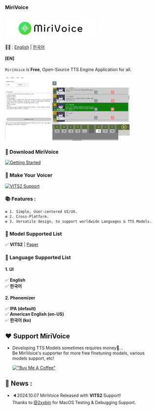 ### MiriVoice
## [<img src="Misc\title.png" height="57"/>](README.md)
📜🧐 :
[English](README.md) | [한국어](readme/README-ko.md)
#### [EN]

`MiriVoice` is **Free**, Open-Source TTS Engine Application for all.

<img src="Misc\app_preview.jpg" height="210"/>

### 📁 Download MiriVoice

[![Getting Started](https://img.shields.io/badge/Download-%23f9fc14?style=for-the-badge&logo=windows&logoSize=auto&labelColor=%230d0d0c)](get-started.md)

### 📁 Make Your Voicer
[![VITS2 Support](https://img.shields.io/badge/Make_VITS2_Voicer-%231f7a28?style=for-the-badge&logo=windows&logoSize=auto)](model-support-doc/VITS2/make-voicer-VITS2.md)



### 📚  Features :
    ❇️ 1. Simple, User-centered UI/UX.   
    ❇️ 2. Cross-Platform.   
    ❇️ 3. Versatile design, to support worldwide Languages & TTS Models.  


### 🔖 Model Supported List
✅ **VITS2**  | [Paper](https://arxiv.org/abs/2307.16430)

### 🔖 Language Supported List
#### 1. UI
✅ **English**   
✅ **한국어**   
#### 2. Phonemizer
✅ **IPA (default)**   
✅ **American English (en-US)**   
✅ **한국어 (ko)**

## ❤️ Support MiriVoice
- Developing TTS Models sometimes requires money💸... <br> Be MiriVoice's supporter for more free finetuning models, various models support, etc!

    [!["Buy Me A Coffee"](https://www.buymeacoffee.com/assets/img/custom_images/orange_img.png)](https://buymeacoffee.com/inthe6788f
)

##  🔖 News :
- 🔈2024.10.07 MiriVoice Released with **VITS2** Support!
<br>    Thanks to [@2xxbin](https://github.com/2xxbin) for MacOS Testing & Debugging Support.
